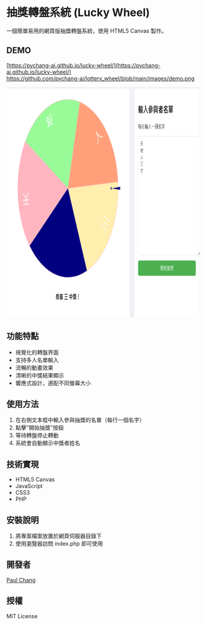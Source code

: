 # 抽獎轉盤系統 (Lucky Wheel)

一個簡單易用的網頁版抽獎轉盤系統，使用 HTML5 Canvas 製作。

## DEMO

[https://pychang-ai.github.io/lucky-wheel/](https://pychang-ai.github.io/lucky-wheel/)  
https://github.com/pychang-ai/lottery_wheel/blob/main/images/demo.png

<img src="https://github.com/pychang-ai/lottery_wheel/blob/main/images/demo.png" alt="Demo" width="800" height="600">

## 功能特點

- 視覺化的轉盤界面
- 支持多人名單輸入
- 流暢的動畫效果
- 清晰的中獎結果顯示
- 響應式設計，適配不同螢幕大小

## 使用方法

1. 在右側文本框中輸入參與抽獎的名單（每行一個名字）
2. 點擊"開始抽獎"按鈕
3. 等待轉盤停止轉動
4. 系統會自動顯示中獎者姓名

## 技術實現

- HTML5 Canvas
- JavaScript
- CSS3
- PHP

## 安裝說明

1. 將專案檔案放置於網頁伺服器目錄下
2. 使用瀏覽器訪問 index.php 即可使用

## 開發者

[Paul Chang](https://pychang-ai.github.io)

## 授權

MIT License
